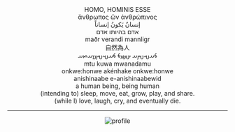 <div align="center">
HOMO, HOMINIS ESSE<br>
ἄνθρωπος ὤν ἀνθρώπινος<br>
إنسانٌ يَكونُ إنساناً<br>
אדם בהיותו אדם<br>
maðr verandi mannligr<br>
自然為人<br>
𐬨𐬀𐬱𐬫𐬀 𐬀𐬵𐬎𐬨 𐬨𐬀𐬱𐬫𐬯𐬀𐬙𐬀<br>
mtu kuwa mwanadamu<br>
onkwe:honwe akénhake onkwe:honwe<br>
anishinaabe e-anishinaabewid<br>
a human being, being human<br>
(intending to) sleep, move, eat, grow, play, and share.<br>
(while I) love, laugh, cry, and eventually die.

---

![profile](http://github-profile-summary-cards.vercel.app/api/cards/profile-details?username=philoserf&theme=github)
